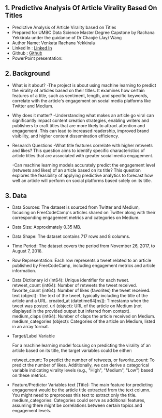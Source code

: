 ## 1. Predictive Analysis Of Article Virality Based On Titles

- Predictive Analysis of Article Virality based on Titles
- Prepared for UMBC Data Science Master Degree Capstone by Rachana Yekkirala under the guidance of Dr Chaojie (Jay) Wang
- Author Name: Venkata Rachana Yekkirala
- Linked In : [Linked In](www.linkedin.com/in/yekkirala-venkata-rachana-4150881a9)
- Github : [Github](https://github.com/RachanaYekkirala18)
- PowerPoint presentation:

## 2. Background

- What is it about?
    -The project is about using machine learning to predict the virality of articles based on their titles. It examines how certain features of a title, such as sentiment, length, and specific keywords, correlate with the article's engagement on social media platforms like Twitter and Medium.

- Why does it matter?
    -Understanding what makes an article go viral can significantly impact content creation strategies, enabling writers and publishers to craft titles that are more likely to attract attention and engagement. This can lead to increased readership, improved brand visibility, and higher content dissemination efficiency.

- Research Questions
    -What title features correlate with higher retweets and likes? This question aims to identify specific characteristics of article titles that are associated with greater social media engagement.

    -Can machine learning models accurately predict the engagement level (retweets and likes) of an article based on its title? This question explores the feasibility of applying predictive analytics to forecast how well an article will perform on social platforms based solely on its title.

## 3. Data

- Data Sources: The dataset is sourced from Twitter and Medium, focusing on FreeCodeCamp's articles shared on Twitter along with their corresponding engagement metrics and categories on Medium.

- Data Size: Approximately 0.35 MB.

- Data Shape: The dataset contains 717 rows and 8 columns.

- Time Period: The dataset covers the period from November 26, 2017, to August 7, 2018.

- Row Representation: Each row represents a tweet related to an article published by FreeCodeCamp, including engagement metrics and article information.

- Data Dictionary
id (int64): Unique identifier for each tweet.
retweet_count (int64): Number of retweets the tweet received.
favorite_count (int64): Number of likes (favorites) the tweet received.
text (object): The text of the tweet, typically including the title of the article and a URL.
created_at (datetime64[ns]): Timestamp when the tweet was posted.
url (object): URL of the article on Medium (not displayed in the provided output but inferred from context).
medium_claps (int64): Number of claps the article received on Medium.
medium_categories (object): Categories of the article on Medium, listed in an array format.

- Target/Label Variable

    For a machine learning model focusing on predicting the virality of an article based on its title, the target variables could be either:

    retweet_count: To predict the number of retweets, or
    favorite_count: To predict the number of likes.
    Additionally, we can derive a categorical variable indicating virality levels (e.g., "High", "Medium", "Low") based on these metrics.

- Feature/Predictor Variables
    text (Title): The main feature for predicting engagement would be the article title extracted from the text column. You might need to preprocess this text to extract only the title.
    medium_categories: Categories could serve as additional features, assuming there might be correlations between certain topics and engagement levels.

